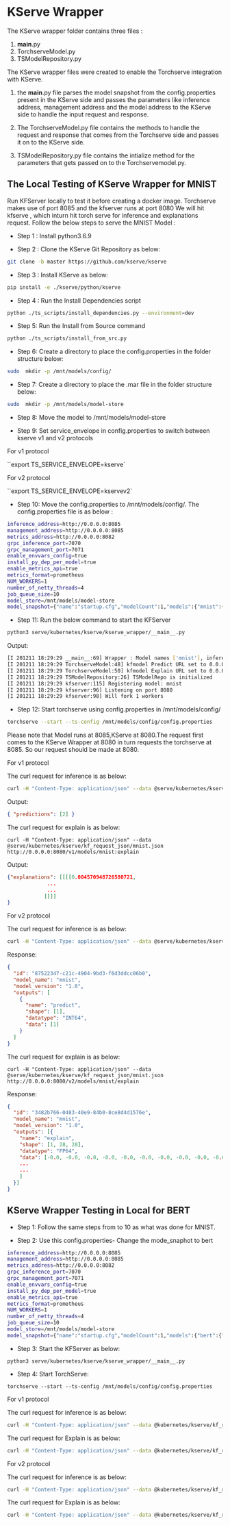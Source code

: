 # KServe Wrapper

The KServe wrapper folder contains three files :

1. **main**.py
2. TorchserveModel.py
3. TSModelRepository.py

The KServe wrapper files were created to enable the Torchserve integration with KServe.

1. the **main**.py file parses the model snapshot from the config.properties present in the KServe side and passes the parameters like inference address, management address and the model address to the KServe side to handle the input request and response.

2. The TorchserveModel.py file contains the methods to handle the request and response that comes from the Torchserve side and passes it on to the KServe side.

3. TSModelRepository.py file contains the intialize method for the parameters that gets passed on to the Torchservemodel.py.

## The Local Testing of KServe Wrapper for MNIST

Run KFServer locally to test it before creating a docker image.
Torchserve makes use of port 8085 and the kfserver runs at port 8080
We will hit kfserve , which inturn hit torch serve for inference and explanations request.
Follow the below steps to serve the MNIST Model :

- Step 1 : Install python3.6.9

- Step 2 : Clone the KServe Git Repository as below:

```bash
git clone -b master https://github.com/kserve/kserve
```

- Step 3 : Install KServe as below:

```bash
pip install -e ./kserve/python/kserve
```

- Step 4 : Run the Install Dependencies script

```bash
python ./ts_scripts/install_dependencies.py --environment=dev
```

- Step 5: Run the Install from Source command

```bash
python ./ts_scripts/install_from_src.py
```

- Step 6: Create a directory to place the config.properties in the folder structure below:

```bash
sudo  mkdir -p /mnt/models/config/
```

- Step 7: Create a directory to place the .mar file in the folder structure below:

```bash
sudo  mkdir -p /mnt/models/model-store
```

- Step 8: Move the model to /mnt/models/model-store

- Step 9: Set service_envelope in config.properties to switch between kserve v1 and v2 protocols

For v1 protocol

``export TS_SERVICE_ENVELOPE=kserve`

For v2 protocol

``export TS_SERVICE_ENVELOPE=kservev2`

- Step 10: Move the config.properties to /mnt/models/config/.
  The config.properties file is as below :

```bash
inference_address=http://0.0.0.0:8085
management_address=http://0.0.0.0:8085
metrics_address=http://0.0.0.0:8082
grpc_inference_port=7070
grpc_management_port=7071
enable_envvars_config=true
install_py_dep_per_model=true
enable_metrics_api=true
metrics_format=prometheus
NUM_WORKERS=1
number_of_netty_threads=4
job_queue_size=10
model_store=/mnt/models/model-store
model_snapshot={"name":"startup.cfg","modelCount":1,"models":{"mnist":{"1.0":{"defaultVersion":true,"marName":"mnist.mar","minWorkers":1,"maxWorkers":5,"batchSize":5,"maxBatchDelay":200,"responseTimeout":60}}}}
```

- Step 11: Run the below command to start the KFServer

```bash
python3 serve/kubernetes/kserve/kserve_wrapper/__main__.py
```

Output:

```bash
[I 201211 18:29:29 __main__:69] Wrapper : Model names ['mnist'], inference address http//0.0.0.0:8085, management address http://0.0.0.0:8085, model store /mnt/models/model-store
[I 201211 18:29:29 TorchserveModel:48] kfmodel Predict URL set to 0.0.0.0:8085
[I 201211 18:29:29 TorchserveModel:50] kfmodel Explain URL set to 0.0.0.0:8085
[I 201211 18:29:29 TSModelRepository:26] TSModelRepo is initialized
[I 201211 18:29:29 kfserver:115] Registering model: mnist
[I 201211 18:29:29 kfserver:96] Listening on port 8080
[I 201211 18:29:29 kfserver:98] Will fork 1 workers
```

- Step 12: Start torchserve using config.properties in /mnt/models/config/

```bash
torchserve --start --ts-config /mnt/models/config/config.properties
```

Please note that Model runs at 8085,KServe at 8080.The request first comes to the KServe Wrapper at 8080 in turn requests the torchserve at 8085. So our request should be made at 8080.

For v1 protocol

The curl request for inference is as below:

```bash
curl -H "Content-Type: application/json" --data @serve/kubernetes/kserve/kf_request_json/mnist.json http://0.0.0.0:8080/v1/models/mnist:predict
```

Output:

```json
{ "predictions": [2] }
```

The curl request for explain is as below:

```
curl -H "Content-Type: application/json" --data @serve/kubernetes/kserve/kf_request_json/mnist.json http://0.0.0.0:8080/v1/models/mnist:explain
```

Output:

```json
{"explanations": [[[[0.004570948726580721,
             ...
             ...
            ]]]]
}
```

For v2 protocol

The curl request for inference is as below:

```bash
curl -H "Content-Type: application/json" --data @serve/kubernetes/kserve/kf_request_json/mnist_v2.json http://0.0.0.0:8080/v2/models/mnist/infer
```

Response:

```json
{
  "id": "87522347-c21c-4904-9bd3-f6d3ddcc06b0",
  "model_name": "mnist",
  "model_version": "1.0",
  "outputs": [
    {
      "name": "predict",
      "shape": [1],
      "datatype": "INT64",
      "data": [1]
    }
  ]
}
```

The curl request for explain is as below:

```
curl -H "Content-Type: application/json" --data @serve/kubernetes/kserve/kf_request_json/mnist.json http://0.0.0.0:8080/v2/models/mnist/explain
```

Response:

```json
{
  "id": "3482b766-0483-40e9-84b0-8ce8d4d1576e",
  "model_name": "mnist",
  "model_version": "1.0",
  "outputs": [{
    "name": "explain",
    "shape": [1, 28, 28],
    "datatype": "FP64",
    "data": [-0.0, -0.0, -0.0, -0.0, -0.0, -0.0, -0.0, -0.0, -0.0, -0.0, -0.0, -0.0, -0.0, -0.0, -0.0, -0.0, 0.0, -0.0, -0.0, 0.0, -0.0, 0.0
    ...
    ...
    ]
  }]
}
```

## KServe Wrapper Testing in Local for BERT

- Step 1: Follow the same steps from to 10 as what was done for MNIST.

- Step 2: Use this config.properties- Change the mode_snaphot to bert

```bash
inference_address=http://0.0.0.0:8085
management_address=http://0.0.0.0:8085
metrics_address=http://0.0.0.0:8082
grpc_inference_port=7070
grpc_management_port=7071
enable_envvars_config=true
install_py_dep_per_model=true
enable_metrics_api=true
metrics_format=prometheus
NUM_WORKERS=1
number_of_netty_threads=4
job_queue_size=10
model_store=/mnt/models/model-store
model_snapshot={"name":"startup.cfg","modelCount":1,"models":{"bert":{"1.0":{"defaultVersion":true,"marName":"bert.mar","minWorkers":1,"maxWorkers":5,"batchSize":5,"maxBatchDelay":200,"responseTimeout":60}}}}
```

- Step 3: Start the KFServer as below:

```
python3 serve/kubernetes/kserve/kserve_wrapper/__main__.py
```

- Step 4: Start TorchServe:

```
torchserve --start --ts-config /mnt/models/config/config.properties
```

For v1 protocol

The curl request for inference is as below:

```bash
curl -H "Content-Type: application/json" --data @kubernetes/kserve/kf_request_json/bert.json http://0.0.0.0:8080/v1/models/bert:predict
```

The curl request for Explain is as below:

```bash
curl -H "Content-Type: application/json" --data @kubernetes/kserve/kf_request_json/bert.json http://0.0.0.0:8080/v1/models/bert:explain
```

For v2 protocol

The curl request for inference is as below:

```bash
curl -H "Content-Type: application/json" --data @kubernetes/kserve/kf_request_json/bert.json http://0.0.0.0:8080/v2/models/bert/infer
```

The curl request for Explain is as below:

```bash
curl -H "Content-Type: application/json" --data @kubernetes/kserve/kf_request_json/bert.json http://0.0.0.0:8080/v2/models/bert/explain
```
